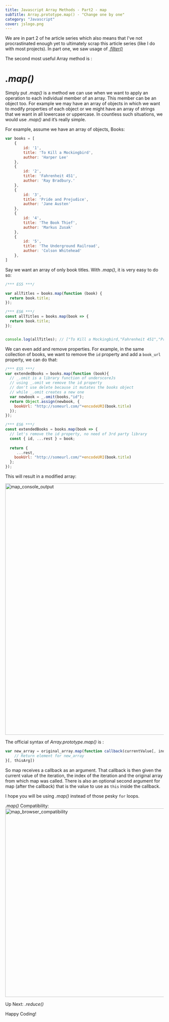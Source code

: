 ```yaml
---
title: Javascript Array Methods - Part2 - map
subTitle: Array.prototype.map() - "Change one by one"
category: "Javascript"
cover: jslogo.png
---
```


We are in part 2 of he article series which also means that I've not procrastinated enough yet to ultimately scrap this article series (like I do with most projects).
In part one, we saw usage of <a href="/javascript-array-methods-filter-p1/" >_.filter()_</a>

The second most useful Array method is :

_.map()_
========
Simply put _.map()_ is a method we can use when we want to apply an operation to each individual member of an array. This member can be an object too. For example we may have an array of objects in which we want to modify properties of each object or we might have an array of strings that we want in all lowercase or uppercase. In countless such situations, we would use _.map()_ and it’s really simple.

For example, assume we have an array of objects, Books:
```javascript
var books = [
    {
        id: '1',
        title: 'To Kill a Mockingbird',
        author: 'Harper Lee'
    },
    {
        id: '2',
        title: 'Fahrenheit 451',
        author: 'Ray Bradbury.'
    },
    {
        id: '3',
        title: 'Pride and Prejudice',
        author: 'Jane Austen'
    },
    {
        id: '4',
        title: 'The Book Thief',
        author: 'Markus Zusak'
    },
    {
        id: '5',
        title: 'The Underground Railroad',
        author: 'Colson Whitehead'
    },
]
```
Say we want an array of only book titles. With _.map()_, it is very easy to do so:

```javascript
/*** ES5 ***/

var allTitles = books.map(function (book) {
  return book.title;  
});

/*** ES6 ***/
const allTitles = books.map(book => {
  return book.title;
});


console.log(allTitles); // ["To Kill a Mockingbird,"Fahrenheit 451","Pride and Prejudice","The Book Thief","The Underground Railroad"];

```

We can even add and remove properties. For example, in the same collection of books, we want to remove the `id` property and add a `book_url` property, we can do that:



```javascript
/*** ES5 ***/
var extendedBooks = books.map(function (book){
  // _.omit is a library function of underscoreJs
  // using _.omit we remove the id property
  // don't use delete because it mutates the books object
  // while _.omit creates a new one
  var newbook = _.omit(books,"id");
  return Object.assign(newbook, {
    bookUrl: "http://someurl.com/"+encodeURI(book.title)
  });
});

/*** ES6 ***/
const extendedBooks = books.map(book => {
  // let's remove the id property, no need of 3rd party library
  const { id, ...rest } = book;
  
  return {
     ...rest,
    bookUrl: "http://someurl.com/"+encodeURI(book.title)
  };
});

```
This will result in a modified array:

<img src="https://www.dropbox.com/s/srofe6ncn09b11v/map-result.JPG?raw=1" alt="map_console_output" width="800"/>

The official syntax of _Array.prototype.map()_ is :
```javascript
var new_array = original_array.map(function callback(currentValue[, index[, array]]) {
    // Return element for new_array
}[, thisArg])
```
So map receives a callback as an argument. That callback is then given the current value of the iteration, the index of the iteration and the original array from which map was called. There is also an optional second argument for map (after the callback) that is the value to use as `this` inside the callback.

I hope you will be using _.map()_ instead of those pesky `for` loops.

_.map()_ Compatibility:
<img src="https://www.dropbox.com/s/k0i86sg0y3q8ls3/map-compatibility.png?raw=1" alt="map_browser_compatibility" width="600"/>



Up Next: _.reduce()_

Happy Coding!